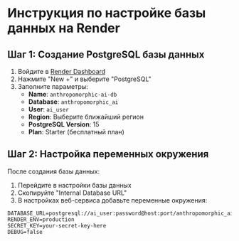 # Инструкция по настройке базы данных на Render

## Шаг 1: Создание PostgreSQL базы данных

1. Войдите в [Render Dashboard](https://dashboard.render.com)
2. Нажмите "New +" и выберите "PostgreSQL"
3. Заполните параметры:
   - **Name**: `anthropomorphic-ai-db`
   - **Database**: `anthropomorphic_ai`
   - **User**: `ai_user`
   - **Region**: Выберите ближайший регион
   - **PostgreSQL Version**: 15
   - **Plan**: Starter (бесплатный план)

## Шаг 2: Настройка переменных окружения

После создания базы данных:

1. Перейдите в настройки базы данных
2. Скопируйте "Internal Database URL"
3. В настройках веб-сервиса добавьте переменные окружения:

```env
DATABASE_URL=postgresql://ai_user:password@host:port/anthropomorphic_ai
RENDER_ENV=production
SECRET_KEY=your-secret-key-here
DEBUG=false